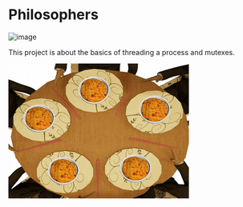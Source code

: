 # Philosophers

![image](https://github.com/3lsy/Philosophers/assets/107457733/95e09c5d-0f1c-4661-b3ac-f228b453440b)

This project is about the basics of threading a process and mutexes.

![Philosophers.gif](Philosophers.gif)
